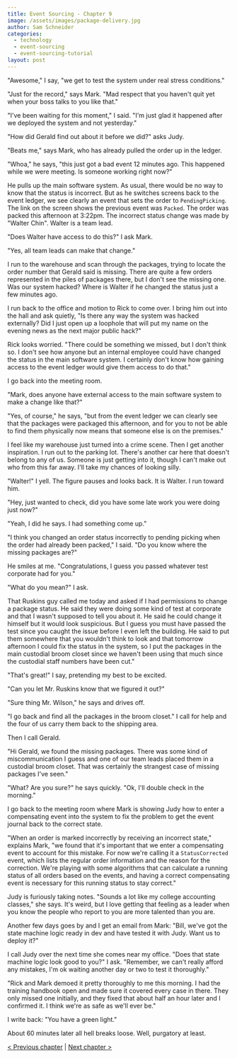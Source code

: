 ```yaml
---
title: Event Sourcing - Chapter 9
image: /assets/images/package-delivery.jpg
author: Sam Schneider
categories:
  - technology
  - event-sourcing
  - event-sourcing-tutorial
layout: post
---
```


"Awesome," I say, "we get to test the system under real stress conditions."

"Just for the record," says Mark. "Mad respect that you haven't quit yet when your boss talks to you like that."

"I've been waiting for this moment," I said. "I'm just glad it happened after we deployed the system and not yesterday."

"How did Gerald find out about it before we did?" asks Judy.

"Beats me," says Mark, who has already pulled the order up in the ledger.

"Whoa," he says, "this just got a bad event 12 minutes ago. This happened while we were meeting. Is someone working right now?"

He pulls up the main software system. As usual, there would be no way to know that the status is incorrect. But as he switches screens back to the event ledger, we see clearly an event that sets the order to `PendingPicking`. The link on the screen shows the previous event was `Packed`. The order was packed this afternoon at 3:22pm. The incorrect status change was made by "Walter Chin". Walter is a team lead.

"Does Walter have access to do this?" I ask Mark.

"Yes, all team leads can make that change."

I run to the warehouse and scan through the packages, trying to locate the order number that Gerald said is missing. There are quite a few orders represented in the piles of packages there, but I don't see the missing one. Was our system hacked? Where is Walter if he changed the status just a few minutes ago.

I run back to the office and motion to Rick to come over. I bring him out into the hall and ask quietly, "Is there any way the system was hacked externally? Did I just open up a loophole that will put my name on the evening news as the next major public hack?"

Rick looks worried. "There could be something we missed, but I don't think so. I don't see how anyone but an internal employee could have changed the status in the main software system. I certainly don't know how gaining access to the event ledger would give them access to do that."

I go back into the meeting room.

"Mark, does anyone have external access to the main software system to make a change like that?"

"Yes, of course," he says, "but from the event ledger we can clearly see that the packages were packaged this afternoon, and for you to not be able to find them physically now means that someone else is on the premises."

I feel like my warehouse just turned into a crime scene. Then I get another inspiration. I run out to the parking lot. There's another car here that doesn't belong to any of us. Someone is just getting into it, though I can't make out who from this far away. I'll take my chances of looking silly.

"Walter!" I yell. The figure pauses and looks back. It is Walter. I run toward him.

"Hey, just wanted to check, did you have some late work you were doing just now?"

"Yeah, I did he says. I had something come up."

"I think you changed an order status incorrectly to pending picking when the order had already been packed," I said. "Do you know where the missing packages are?"

He smiles at me. "Congratulations, I guess you passed whatever test corporate had for you."

"What do you mean?" I ask.

That Ruskins guy called me today and asked if I had permissions to change a package status. He said they were doing some kind of test at corporate and that I wasn't supposed to tell you about it. He said he could change it himself but it would look suspicious. But I guess you must have passed the test since you caught the issue before I even left the building. He said to put them somewhere that you wouldn't think to look and that tomorrow afternoon I could fix the status in the system, so I put the packages in the main custodial broom closet since we haven't been using that much since the custodial staff numbers have been cut."

"That's great!" I say, pretending my best to be excited.

"Can you let Mr. Ruskins know that we figured it out?"

"Sure thing Mr. Wilson," he says and drives off.

"I go back and find all the packages in the broom closet." I call for help and the four of us carry them back to the shipping area.

Then I call Gerald.

"Hi Gerald, we found the missing packages. There was some kind of miscommunication I guess and one of our team leads placed them in a custodial broom closet. That was certainly the strangest case of missing packages I've seen."

"What? Are you sure?" he says quickly. "Ok, I'll double check in the morning."

I go back to the meeting room where Mark is showing Judy how to enter a compensating event into the system to fix the problem to get the event journal back to the correct state.

"When an order is marked incorrectly by receiving an incorrect state," explains Mark, "we found that it's important that we enter a compensating event to account for this mistake. For now we're calling it a `StatusCorrected` event, which lists the regular order information and the reason for the correction. We're playing with some algorithms that can calculate a running status of all orders based on the events, and having a correct compensating event is necessary for this running status to stay correct."

Judy is furiously taking notes. "Sounds a lot like my college accounting classes," she says. It's weird, but I love getting that feeling as a leader when you know the people who report to you are more talented than you are.

Another few days goes by and I get an email from Mark: "Bill, we've got the state machine logic ready in dev and have tested it with Judy. Want us to deploy it?"

I call Judy over the next time she comes near my office. "Does that state machine logic look good to you?" I ask. "Remember, we can't really afford any mistakes, I'm ok waiting another day or two to test it thoroughly."

"Rick and Mark demoed it pretty thoroughly to me this morning. I had the training handbook open and made sure it covered every case in there. They only missed one initially, and they fixed that about half an hour later and I confirmed it. I think we're as safe as we'll ever be."

I write back: "You have a green light."

About 60 minutes later all hell breaks loose. Well, purgatory at least.

[< Previous chapter](/blog/event-sourcing-chapter-8) | [Next chapter >](/blog/event-sourcing-chapter-10)
